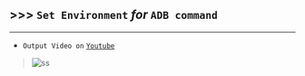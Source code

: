 
## >>> `Set Environment` *for* `ADB command`

------------

- `Output Video on` [`Youtube`](https://www.youtube.com/shorts/Tri_bp0lRlQ)

> ![ss](https://github.com/imvickykumar999/ADB-Automate-Android-Phone/blob/main/static/Set%20ADB%20Environment.png?raw=true)
